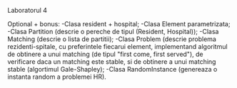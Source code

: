 Laboratorul 4

Optional + bonus:
-Clasa resident + hospital;
-Clasa Element parametrizata;
-Clasa Partition (descrie o pereche de tipul (Resident, Hospital)); 
-Clasa Matching (descrie o lista de partitii);
-Clasa Problem (descrie problema rezidenti-spitale, cu preferintele fiecarui element, implementand algoritmul de obtinere 
a unui matching (de tipul "first come, first served"), de verificare daca un matching este stable, si de obtinere a unui matching stable 
(algortimul Gale-Shapley);
-Clasa RandomInstance (genereaza o instanta random a problemei HR).
